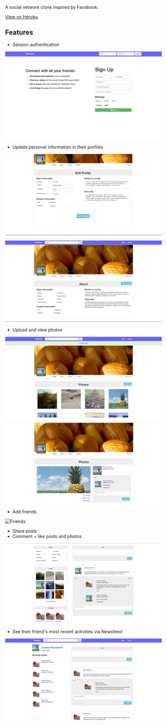 A social network clone inspired by Facebook. 

[View on Heroku](https://boiling-eyrie-81768.herokuapp.com)

## Features

- Session authentication

![Sign Up](https://github.com/eating247/danebook/blob/master/screenshots/signup.png)

- Update personal information in their profiles

![Edit Profile](https://github.com/eating247/danebook/blob/master/screenshots/about-edit.png)

![Profile](https://github.com/eating247/danebook/blob/master/screenshots/about.png)

- Upload and view photos

![Photos](https://github.com/eating247/danebook/blob/master/screenshots/photos-index.png)

![View Photo](https://github.com/eating247/danebook/blob/master/screenshots/photos-show.png)

- Add friends

![Friends](https://github.com/eating247/danebook/blob/master/screenshots/friends.png)

- Share posts
- Comment + like posts and photos

![Timeline](https://github.com/eating247/danebook/blob/master/screenshots/timeline.png)

- See their friend's most recent activities via Newsfeed

![Newsfeed](https://github.com/eating247/danebook/blob/master/screenshots/newsfeed.png)







